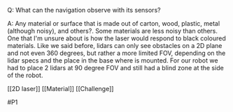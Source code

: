 Q: What can the navigation observe with its sensors?

A: Any material or surface that is made out of carton, wood, plastic, metal (although noisy), and others?. Some materials are less noisy than others. One that I'm unsure about is how the laser would respond to black coloured materials. Like we said before, lidars can only see obstacles on a 2D plane and not even 360 degrees, but rather a more limited FOV, depending on the lidar specs and the place in the base where is mounted. For our robot we had to place 2 lidars at 90 degree FOV and still had a blind zone at the side of the robot.

[[2D laser]]
[[Material]]
[[Challenge]]

#P1 